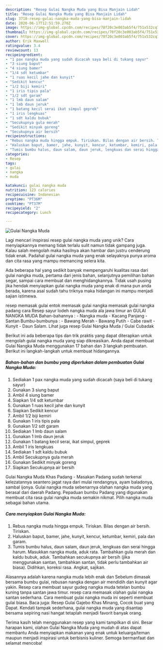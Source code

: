 ```yaml
---
description: "Resep Gulai Nangka Muda yang Bisa Manjain Lidah"
title: "Resep Gulai Nangka Muda yang Bisa Manjain Lidah"
slug: 3718-resep-gulai-nangka-muda-yang-bisa-manjain-lidah
date: 2020-06-17T12:51:59.270Z
image: https://img-global.cpcdn.com/recipes/78f20c3e003ab5f4/751x532cq70/gulai-nangka-muda-foto-resep-utama.jpg
thumbnail: https://img-global.cpcdn.com/recipes/78f20c3e003ab5f4/751x532cq70/gulai-nangka-muda-foto-resep-utama.jpg
cover: https://img-global.cpcdn.com/recipes/78f20c3e003ab5f4/751x532cq70/gulai-nangka-muda-foto-resep-utama.jpg
author: Erik Maxwell
ratingvalue: 3.4
reviewcount: 13
recipeingredient:
- "1 pax nangka muda yang sudah dicacah saya beli di tukang sayur"
- "3 siung baput"
- "4 siung bamer"
- "1/4 sdt ketumbar"
- "1 ruas kecil jahe dan kunyit"
- "Sedikit kencur"
- "1/2 biji kemiri"
- "1 iris tipis pala"
- "1/2 sdt garam"
- "1 lmb daun salam"
- "1 lmb daun jeruk"
- "1 batang kecil serai ikat simpul geprek"
- "1 iris lengkuas"
- "1 sdt kaldu bubuk"
- "Secukupnya gula merah"
- "Sedikit minyak goreng"
- "Secukupnya air bersih"
recipeinstructions:
- "Rebus nangka muda hingga empuk. Tiriskan. Bilas dengan air bersih. Tiriskan."
- "Haluskan baput, bamer, jahe, kunyit, kencur, ketumbar, kemiri, pala dan garam."
- "Tumis bumbu halus, daun salam, daun jeruk, lengkuas dan serai hingga harum. Masukkan nangka muda, aduk rata. Tambahkan gula merah dan kaldu bubuk, aduk. Tambahkan secukupnya air bersih (jika menggunakan santan, tambahkan santan, tidak perlu tambahkan air biasa). Didihkan, koreksi rasa. Angkat, sajikan."
categories:
- Resep
tags:
- gulai
- nangka
- muda

katakunci: gulai nangka muda 
nutrition: 123 calories
recipecuisine: Indonesian
preptime: "PT36M"
cooktime: "PT37M"
recipeyield: "2"
recipecategory: Lunch

---
```



![Gulai Nangka Muda](https://img-global.cpcdn.com/recipes/78f20c3e003ab5f4/751x532cq70/gulai-nangka-muda-foto-resep-utama.jpg)

Lagi mencari inspirasi resep gulai nangka muda yang unik? Cara menyiapkannya memang tidak terlalu sulit namun tidak gampang juga. Kalau salah mengolah maka hasilnya akan hambar dan justru cenderung tidak enak. Padahal gulai nangka muda yang enak selayaknya punya aroma dan cita rasa yang mampu memancing selera kita.

Ada beberapa hal yang sedikit banyak mempengaruhi kualitas rasa dari gulai nangka muda, pertama dari jenis bahan, selanjutnya pemilihan bahan segar, sampai cara membuat dan menghidangkannya. Tidak usah pusing jika hendak menyiapkan gulai nangka muda yang enak di mana pun anda berada, karena asal sudah tahu triknya maka hidangan ini mampu menjadi sajian istimewa.

resep memasak gulai entok memasak gulai nangka memasak gulai nangka padang cara Resep sayur lodeh nangka muda ala jawa timur an GULAI NANGKA MUDA Bahan-bahannya : - Nangka muda - Kacang Panjang - Santan Bumbu-bumbunya : - Bawang Merah - Bawang Putih - Cabe rawit - Kunyit - Daun Salam. Lihat juga resep Gulai Nangka Muda / Gulai Cubadak


Berikut ini ada beberapa tips dan trik praktis yang dapat diterapkan untuk mengolah gulai nangka muda yang siap dikreasikan. Anda dapat membuat Gulai Nangka Muda menggunakan 17 bahan dan 3 langkah pembuatan. Berikut ini langkah-langkah untuk membuat hidangannya.

<!--inarticleads1-->

##### Bahan-bahan dan bumbu yang diperlukan dalam pembuatan Gulai Nangka Muda:

1. Sediakan 1 pax nangka muda yang sudah dicacah (saya beli di tukang sayur)
1. Gunakan 3 siung baput
1. Ambil 4 siung bamer
1. Siapkan 1/4 sdt ketumbar
1. Gunakan 1 ruas kecil jahe dan kunyit
1. Siapkan Sedikit kencur
1. Ambil 1/2 biji kemiri
1. Gunakan 1 iris tipis pala
1. Gunakan 1/2 sdt garam
1. Sediakan 1 lmb daun salam
1. Gunakan 1 lmb daun jeruk
1. Gunakan 1 batang kecil serai, ikat simpul, geprek
1. Ambil 1 iris lengkuas
1. Sediakan 1 sdt kaldu bubuk
1. Ambil Secukupnya gula merah
1. Gunakan Sedikit minyak goreng
1. Siapkan Secukupnya air bersih


Gulai Nangka Muda Khas Padang - Masakan Padang sudah terkenal kelezatannya seantero jagat raya dari mulai rendangnya, ayam baladonya, sambal ijonya. Gulai nangka muda sebenarnya olahan nangka muda yang berasal dari daerah Padang. Pepaduan bumbu Padang yang digunakan membuat cita rasa gulai nangka muda semakin nikmat. Pilih nangka muda sebagai bahan utama. 

<!--inarticleads2-->

##### Cara menyiapkan Gulai Nangka Muda:

1. Rebus nangka muda hingga empuk. Tiriskan. Bilas dengan air bersih. Tiriskan.
1. Haluskan baput, bamer, jahe, kunyit, kencur, ketumbar, kemiri, pala dan garam.
1. Tumis bumbu halus, daun salam, daun jeruk, lengkuas dan serai hingga harum. Masukkan nangka muda, aduk rata. Tambahkan gula merah dan kaldu bubuk, aduk. Tambahkan secukupnya air bersih (jika menggunakan santan, tambahkan santan, tidak perlu tambahkan air biasa). Didihkan, koreksi rasa. Angkat, sajikan.


Alasannya adalah karena nangka muda lebih enak dan Sebelum dimasak bersama bumbu gulai, rebusan nangka dengan air mendidih dan kunyit agar yakin. Resep cara membuat sayur gudeg nangka muda tetelan bumbu kuning tanpa santan jawa timur. resep cara memasak olahan gulai nangka santan sederhana. Cara membuat gulai nangka muda ini seperti membuat gulai biasa. Baca juga: Resep Gulai Gajebo Khas Minang, Cocok buat yang Dapat. Kendati tampak sederhana, gulai nangka muda yang disantap bersama sepiring nasi hangat tetaplah menjadi favorit banyak orang. 

Terima kasih telah menggunakan resep yang kami tampilkan di sini. Besar harapan kami, olahan Gulai Nangka Muda yang mudah di atas dapat membantu Anda menyiapkan makanan yang enak untuk keluarga/teman maupun menjadi inspirasi untuk berbisnis kuliner. Semoga bermanfaat dan selamat mencoba!
